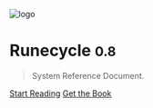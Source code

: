 ![logo](_media/icon.svg)

# Runecycle <small>0.8</small>

> System Reference Document.

[Start Reading](README.md)
[Get the Book](https://runecycle.com)